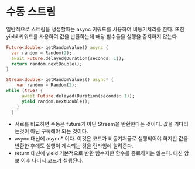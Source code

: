 # 수동 스트림
일반적으로 스트림을 생성할때는 async 키워드를 사용하여 비동기처리를 한다.
또한 yield 키워드를 사용하여 값을 반환하는데 해당 함수들을 실행을 중지하지 않는다.

```dart
Future<double> getRandomValue() async {
  var random = Random(2);
  await Future.delayed(Duration(seconds: 1));
  return random.nextDouble();
}
```

```dart
Stream<double> getRandomValues() async* {
    var random = Random(2);
while (true) {
      await Future.delayed(Duration(seconds: 1));
      yield random.nextDouble();
    }
  }
```
* 서로를 비교하면 수동은 future가 아닌 Stream을 반환한다는 것이다. 값을 기다리는것이 아닌 구독해야 되는 것이다.
* async 대신에 async* 이다. 이것은 코드가 비동기저긍로 실행되어야 하지만 값을 반환한 후에도 실행이 계속되는 것을 런타임에 알려준다.
* return 대신에 yield 기본적으로 반환 함수지만 함수를 종료하지는 않는다. 대신 양보 이후 나머지 코드가 실행된다.